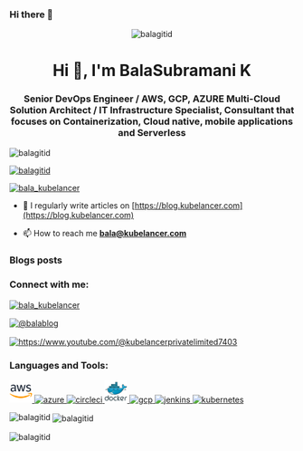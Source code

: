 ### Hi there 👋

<p align="center"> <img src="https://github-readme-stats.vercel.app/api?username=balagitid&show_icons=true&theme=gotham" alt="balagitid" />

  <h1 align="center">Hi 👋, I'm BalaSubramani K</h1>
<h3 align="center">Senior DevOps Engineer / AWS, GCP, AZURE Multi-Cloud Solution Architect / IT Infrastructure Specialist, Consultant that focuses on Containerization, Cloud native, mobile applications and Serverless</h3>

<p align="left"> <img src="https://komarev.com/ghpvc/?username=balagitid&label=Profile%20views&color=0e75b6&style=flat" alt="balagitid" /> </p>

<p align="left"> <a href="https://github.com/ryo-ma/github-profile-trophy"><img src="https://github-profile-trophy.vercel.app/?username=balagitid" alt="balagitid" /></a> </p>

<p align="left"> <a href="https://twitter.com/bala_kubelancer" target="blank"><img src="https://img.shields.io/twitter/follow/bala_kubelancer?logo=twitter&style=for-the-badge" alt="bala_kubelancer" /></a> </p>

- 📝 I regularly write articles on [https://blog.kubelancer.com](https://blog.kubelancer.com)

- 📫 How to reach me **bala@kubelancer.com**

### Blogs posts
<!-- BLOG-POST-LIST:START -->
<!-- BLOG-POST-LIST:END -->

<h3 align="left">Connect with me:</h3>
<p align="left">
<a href="https://twitter.com/bala_kubelancer" target="blank"><img align="center" src="https://raw.githubusercontent.com/rahuldkjain/github-profile-readme-generator/master/src/images/icons/Social/twitter.svg" alt="bala_kubelancer" height="30" width="40" /></a>

<a href="https://medium.com/@balablog" target="blank"><img align="center" src="https://raw.githubusercontent.com/rahuldkjain/github-profile-readme-generator/master/src/images/icons/Social/medium.svg" alt="@balablog" height="30" width="40" /></a>

  
<a href="https://www.youtube.com/@kubelancerprivatelimited7403" target="blank"><img align="center" src="https://raw.githubusercontent.com/rahuldkjain/github-profile-readme-generator/master/src/images/icons/Social/youtube.svg" alt="https://www.youtube.com/@kubelancerprivatelimited7403" height="30" width="40" /></a>
</p>

<h3 align="left">Languages and Tools:</h3>
<p align="left"> <a href="https://aws.amazon.com" target="_blank" rel="noreferrer"> <img src="https://raw.githubusercontent.com/devicons/devicon/master/icons/amazonwebservices/amazonwebservices-original-wordmark.svg" alt="aws" width="40" height="40"/> </a> <a href="https://azure.microsoft.com/en-in/" target="_blank" rel="noreferrer"> <img src="https://www.vectorlogo.zone/logos/microsoft_azure/microsoft_azure-icon.svg" alt="azure" width="40" height="40"/> </a> <a href="https://circleci.com" target="_blank" rel="noreferrer"> <img src="https://www.vectorlogo.zone/logos/circleci/circleci-icon.svg" alt="circleci" width="40" height="40"/> </a> <a href="https://www.docker.com/" target="_blank" rel="noreferrer"> <img src="https://raw.githubusercontent.com/devicons/devicon/master/icons/docker/docker-original-wordmark.svg" alt="docker" width="40" height="40"/> </a> <a href="https://cloud.google.com" target="_blank" rel="noreferrer"> <img src="https://www.vectorlogo.zone/logos/google_cloud/google_cloud-icon.svg" alt="gcp" width="40" height="40"/> </a> <a href="https://www.jenkins.io" target="_blank" rel="noreferrer"> <img src="https://www.vectorlogo.zone/logos/jenkins/jenkins-icon.svg" alt="jenkins" width="40" height="40"/> </a> <a href="https://kubernetes.io" target="_blank" rel="noreferrer"> <img src="https://www.vectorlogo.zone/logos/kubernetes/kubernetes-icon.svg" alt="kubernetes" width="40" height="40"/> </a> </p>

<p><img align="left" src="https://github-readme-stats.vercel.app/api/top-langs?username=balagitid&show_icons=true&locale=en&layout=compact" alt="balagitid" /></p>

<p>&nbsp;<img align="center" src="https://github-readme-stats.vercel.app/api?username=balagitid&show_icons=true&locale=en" alt="balagitid" /></p>

<p><img align="center" src="https://github-readme-streak-stats.herokuapp.com/?user=balagitid&" alt="balagitid" /></p>

